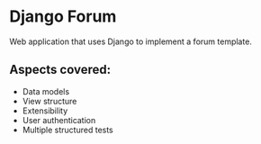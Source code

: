 # Django Forum

Web application that uses Django to implement a forum template.


## Aspects covered: 

- Data models 
- View structure 
- Extensibility 
- User authentication 
- Multiple structured tests
